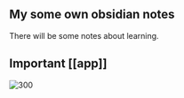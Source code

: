 ## My some own obsidian notes

There will be some notes about learning.


## Important [[app]]

![300](C:\Users\ver\Pictures\20d373ed.jpg)
